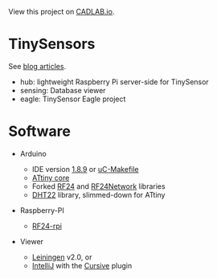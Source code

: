 View this project on [CADLAB.io](https://cadlab.io/project/1612). 

TinySensors
===========
See [blog articles](http://programmablehardware.blogspot.ie/search/label/tinysensor).

* hub: lightweight Raspberry Pi server-side for TinySensor
* sensing: Database viewer
* eagle: TinySensor Eagle project

Software
========
* Arduino
  - IDE version [1.8.9](http://arduino.cc/en/Main/Software) or [uC-Makefile](https://github.com/jscrane/uC-Makefile)
  - [ATtiny core](https://github.com/SpenceKonde/ATTinyCore)
  - Forked [RF24](https://github.com/jscrane/RF24) and 
[RF24Network](https://github.com/jscrane/RF24Network) libraries
  - [DHT22](https://github.com/jscrane/DHT22) library, slimmed-down for ATtiny

* Raspberry-PI
  - [RF24-rpi](https://github.com/jscrane/RF24-rpi)

* Viewer
  - [Leiningen](http://leiningen.org) v2.0, or
  - [IntelliJ](http://www.jetbrains.com/idea) with the
[Cursive](https://cursiveclojure.com) plugin
